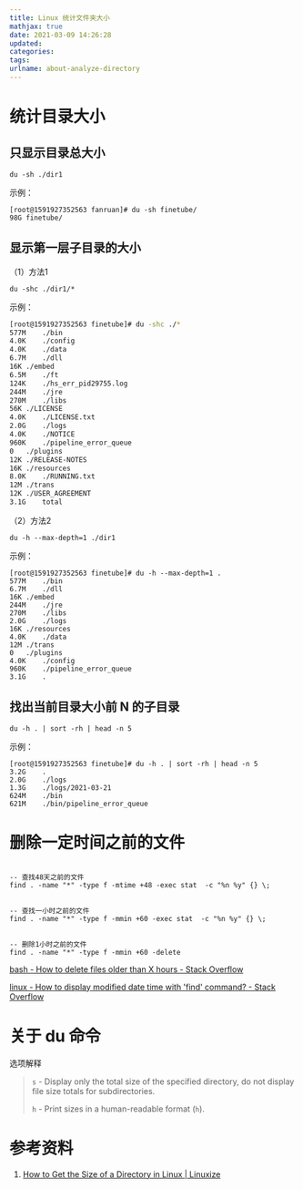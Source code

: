 ```yaml
---
title: Linux 统计文件夹大小
mathjax: true
date: 2021-03-09 14:26:28
updated:
categories:
tags:
urlname: about-analyze-directory
---
```




<!-- more -->



# 统计目录大小

## 只显示目录总大小

```shell
du -sh ./dir1
```

示例：

```
[root@1591927352563 fanruan]# du -sh finetube/
98G	finetube/
```



## 显示第一层子目录的大小

（1）方法1

```
du -shc ./dir1/*
```

示例：

```sh
[root@1591927352563 finetube]# du -shc ./*
577M	./bin
4.0K	./config
4.0K	./data
6.7M	./dll
16K	./embed
6.5M	./ft
124K	./hs_err_pid29755.log
244M	./jre
270M	./libs
56K	./LICENSE
4.0K	./LICENSE.txt
2.0G	./logs
4.0K	./NOTICE
960K	./pipeline_error_queue
0	./plugins
12K	./RELEASE-NOTES
16K	./resources
8.0K	./RUNNING.txt
12M	./trans
12K	./USER_AGREEMENT
3.1G	total
```



（2）方法2

```shell
du -h --max-depth=1 ./dir1
```

示例：

```
[root@1591927352563 finetube]# du -h --max-depth=1 .
577M	./bin
6.7M	./dll
16K	./embed
244M	./jre
270M	./libs
2.0G	./logs
16K	./resources
4.0K	./data
12M	./trans
0	./plugins
4.0K	./config
960K	./pipeline_error_queue
3.1G	.
```



## 找出当前目录大小前 N 的子目录

```shell
du -h . | sort -rh | head -n 5
```

示例：

```
[root@1591927352563 finetube]# du -h . | sort -rh | head -n 5
3.2G	.
2.0G	./logs
1.3G	./logs/2021-03-21
624M	./bin
621M	./bin/pipeline_error_queue
```





# 删除一定时间之前的文件



```

-- 查找48天之前的文件
find . -name "*" -type f -mtime +48 -exec stat  -c "%n %y" {} \;


-- 查找一小时之前的文件
find . -name "*" -type f -mmin +60 -exec stat  -c "%n %y" {} \;


-- 删除1小时之前的文件
find . -name "*" -type f -mmin +60 -delete
```





[bash - How to delete files older than X hours - Stack Overflow](https://stackoverflow.com/questions/249578/how-to-delete-files-older-than-x-hours)



[linux - How to display modified date time with 'find' command? - Stack Overflow](https://stackoverflow.com/questions/20893022/how-to-display-modified-date-time-with-find-command)







# 关于 du 命令



选项解释

> `s` - Display only the total size of the specified directory, do not display file size totals for subdirectories.
>
> `h` - Print sizes in a human-readable format (`h`).





# 参考资料

1. [How to Get the Size of a Directory in Linux | Linuxize](https://linuxize.com/post/how-get-size-of-file-directory-linux/)



